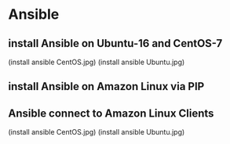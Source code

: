 # Ansible
## install Ansible on Ubuntu-16 and CentOS-7
(install ansible CentOS.jpg)
(install ansible Ubuntu.jpg)
## install Ansible on Amazon Linux via PIP
## Ansible connect to Amazon Linux Clients
(install ansible CentOS.jpg)
(install ansible Ubuntu.jpg)
